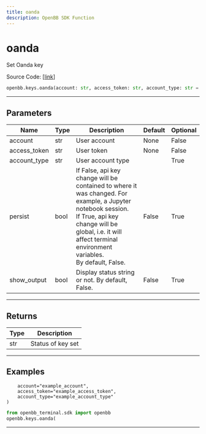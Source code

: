 ```yaml
---
title: oanda
description: OpenBB SDK Function
---
```


# oanda

Set Oanda key

Source Code: [[link](https://github.com/OpenBB-finance/OpenBBTerminal/tree/main/openbb_terminal/keys_model.py#L1387)]

```python
openbb.keys.oanda(account: str, access_token: str, account_type: str = "", persist: bool = False, show_output: bool = False)
```

---

## Parameters

| Name | Type | Description | Default | Optional |
| ---- | ---- | ----------- | ------- | -------- |
| account | str | User account | None | False |
| access_token | str | User token | None | False |
| account_type | str | User account type |  | True |
| persist | bool | If False, api key change will be contained to where it was changed. For example, a Jupyter notebook session.<br/>If True, api key change will be global, i.e. it will affect terminal environment variables.<br/>By default, False. | False | True |
| show_output | bool | Display status string or not. By default, False. | False | True |


---

## Returns

| Type | Description |
| ---- | ----------- |
| str | Status of key set |
---

## Examples

        account="example_account",
        access_token="example_access_token",
        account_type="example_account_type"
    )
```python
from openbb_terminal.sdk import openbb
openbb.keys.oanda(
```

---

